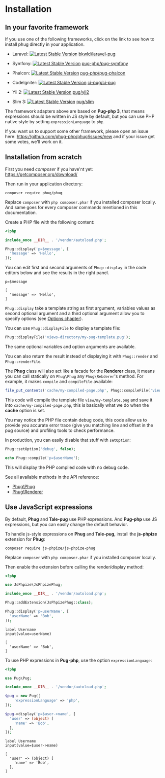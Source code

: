 # Installation

## In your favorite framework

If you use one of the following frameworks, click on the link to see how to install
phug directly in your application.

- Laravel:
[![Latest Stable Version](https://poser.pugx.org/bkwld/laravel-pug/v/stable.png)](https://packagist.org/packages/bkwld/laravel-pug)
[bkwld/laravel-pug](https://github.com/BKWLD/laravel-pug)

- Symfony:
[![Latest Stable Version](https://poser.pugx.org/pug-php/pug-symfony/v/stable.png)](https://packagist.org/packages/pug-php/pug-symfony)
[pug-php/pug-symfony](https://github.com/pug-php/pug-symfony)

- Phalcon:
[![Latest Stable Version](https://poser.pugx.org/pug-php/pug-phalcon/v/stable.png)](https://packagist.org/packages/pug-php/pug-phalcon)
[pug-php/pug-phalcon](https://github.com/pug-php/pug-phalcon)

- CodeIgniter:
[![Latest Stable Version](https://poser.pugx.org/ci-pug/ci-pug/v/stable.png)](https://packagist.org/packages/ci-pug/ci-pug)
[ci-pug/ci-pug](https://github.com/pug-php/ci-pug-engine)

- Yii 2:
[![Latest Stable Version](https://poser.pugx.org/pug/yii2/v/stable.png)](https://packagist.org/packages/pug/yii2)
[pug/yii2](https://github.com/pug-php/pug-yii2)

- Slim 3:
[![Latest Stable Version](https://poser.pugx.org/pug/slim/v/stable.png)](https://packagist.org/packages/pug/slim)
[pug/slim](https://github.com/pug-php/pug-slim)

The framework adapters above are based on **Pug-php 3**, that means expressions
should be written in JS style by default, but you can use PHP native style by
setting `expressionLanguage` to `php`.

If you want us to support some other framework, please open an issue here:
https://github.com/phug-php/phug/issues/new and if your issue get some votes,
we'll work on it.

## Installation from scratch

First you need *composer* if you have'nt yet: https://getcomposer.org/download/

Then run in your application directory:
```shell
composer require phug/phug
```

Replace `composer` with `php composer.phar` if you installed composer locally.
And same goes for every composer commands mentioned in this documentation.

Create a PHP file with the following content:
```php
<?php

include_once __DIR__ . '/vendor/autoload.php';

Phug::display('p=$message', [
  'message' => 'Hello',
]);
```

You can edit first and second arguments of `Phug::display` in the code editors
below and see the results in the right panel.

```phug
p=$message
```
```vars
[
  'message' => 'Hello',
]
```

`Phug::display` take a template string as first argument, variables values
as second optional argument  and a third optional argument allow you to specify
options (see [Options chapter](#options)).

You can use `Phug::displayFile` to display a template file:
```php
Phug::displayFile('views-directory/my-pug-template.pug');
```
The same optional variables and option arguments are available.

You can also return the result instead of displaying it with `Phug::render`
and `Phug::renderFile`.

The **Phug** class will also act like a facade for the **Renderer** class, it means
you can call statically on `Phug\Phug` any `Phug\Rebderer`'s method. For example,
it makes `compile` and `compileFile` available:

```php
file_put_contents('cache/my-compiled-page.php', Phug::compileFile('view/my-template.pug'));
```

This code will compile the template file `view/my-template.pug` and save it into
`cache/my-compiled-page.php`, this is basically what we do when the **cache**
option is set.

You may notice the PHP file contain debug code, this code allow us to provide
you accurate error trace (give you matching line and offset in the pug source)
and profiling tools to check performance.

In production, you can easily disable that stuff with `setOption`:

```php
Phug::setOption('debug', false);

echo Phug::compile('p=$userName');
```

This will display the PHP compiled code with no debug code.

See all available methods in the API reference:
- [Phug\Phug](https://phug.selfbuild.fr/api/classes/Phug.Phug.html)
- [Phug\Renderer](https://phug.selfbuild.fr/api/classes/Phug.Renderer.html)

## Use JavaScript expressions

By default, **Phug** and **Tale-pug** use PHP expressions. And **Pug-php**
use JS expressions, but you can easily change the default behavior.

To handle js-style expressions on **Phug** and **Tale-pug**, install the
**js-phpize** extension for **Phug**:
```shell
composer require js-phpize/js-phpize-phug
```

Replace `composer` with `php composer.phar` if you installed composer locally.

Then enable the extension before calling the render/display method:
```php
<?php

use JsPhpize\JsPhpizePhug;

include_once __DIR__ . '/vendor/autoload.php';

Phug::addExtension(JsPhpizePhug::class);

Phug::display('p=userName', [
  'userName' => 'Bob',
]);

```

```pug
label Username
input(value=userName)
```
```vars
[
  'userName' => 'Bob',
]
```

To use PHP expressions in **Pug-php**, use the option `expressionLanguage`:

```php
<?php

use Pug\Pug;

include_once __DIR__ . '/vendor/autoload.php';

$pug = new Pug([
    'expressionLanguage' => 'php',
]);

$pug->display('p=$user->name', [
  'user' => (object) [
    'name' => 'Bob',        
  ],
]);
```

```phug
label Username
input(value=$user->name)
```
```vars
[
  'user' => (object) [
    'name' => 'Bob',        
  ],
]
```
